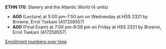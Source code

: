 **ETHN 170**: Slavery and the Atlantic World (4 units)

- **A00** (Lecture) at 5:00 pm–7:50 pm on Wednesday at HSS 2321 by Browne, Errol Tsekani (A17258557)
- **A00** (Final Exam) at 7:00 pm–9:59 pm on Friday at HSS 2321 by Browne, Errol Tsekani (A17258557)

[Enrollment numbers over time](./ETHN170.tsv)
